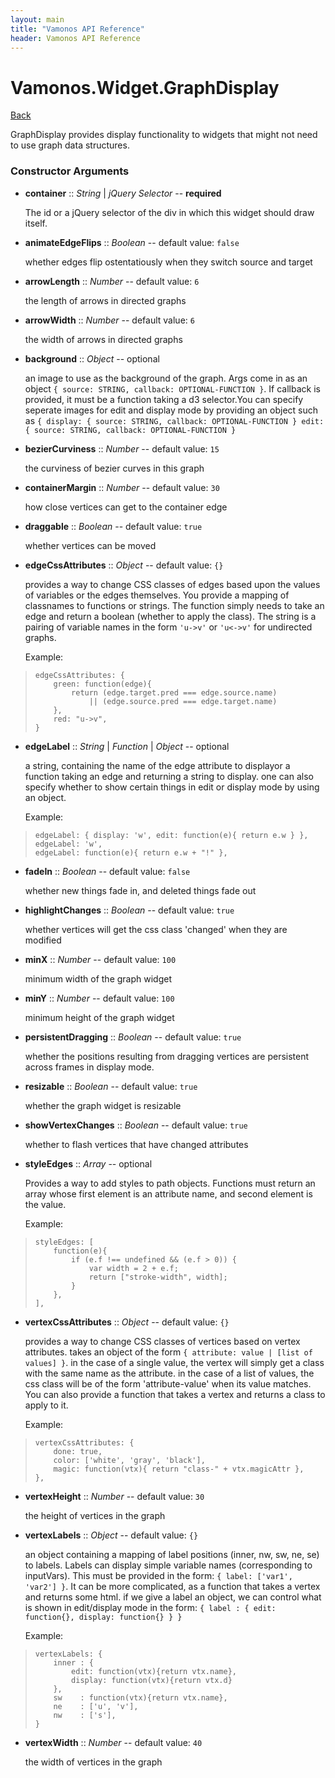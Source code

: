```yaml
---
layout: main
title: "Vamonos API Reference"
header: Vamonos API Reference
---
```



Vamonos.Widget.GraphDisplay
===========================

[Back](index.html)

GraphDisplay provides display functionality to widgets that might not need to use graph data structures.


### Constructor Arguments

 * **container** :: *String* | *jQuery Selector* -- **required**

    The id or a jQuery selector of the div in which this widget should draw itself.



 * **animateEdgeFlips** :: *Boolean* -- default value: `false`

    whether edges flip ostentatiously when they switch source and target



 * **arrowLength** :: *Number* -- default value: `6`

    the length of arrows in directed graphs



 * **arrowWidth** :: *Number* -- default value: `6`

    the width of arrows in directed graphs



 * **background** :: *Object* -- optional

    an image to use as the background of the graph. Args come in as an object `{ source: STRING, callback: OPTIONAL-FUNCTION }`. If callback is provided, it must be a function taking a d3 selector.You can specify seperate images for edit and display mode by providing an object such as `{ display: { source: STRING, callback: OPTIONAL-FUNCTION } edit: { source: STRING, callback: OPTIONAL-FUNCTION }`



 * **bezierCurviness** :: *Number* -- default value: `15`

    the curviness of bezier curves in this graph



 * **containerMargin** :: *Number* -- default value: `30`

    how close vertices can get to the container edge



 * **draggable** :: *Boolean* -- default value: `true`

    whether vertices can be moved



 * **edgeCssAttributes** :: *Object* -- default value: `{}`

    provides a way to change CSS classes of edges based upon the values of variables or the edges themselves. You provide a mapping of classnames to functions or strings. The function simply needs to take an edge and return a boolean (whether to apply the class). The string is a pairing of variable names in the form `'u->v'` or `'u<->v'` for undirected graphs.

    Example:

>     edgeCssAttributes: {
>         green: function(edge){
>             return (edge.target.pred === edge.source.name)
>                 || (edge.source.pred === edge.target.name)
>         },
>         red: "u->v",
>     }



 * **edgeLabel** :: *String* | *Function* | *Object* -- optional

    a string, containing the name of the edge attribute to displayor a function taking an edge and returning a string to display. one can also specify whether to show certain things in edit or display mode by using an object.

    Example:

>     edgeLabel: { display: 'w', edit: function(e){ return e.w } },
>     edgeLabel: 'w',
>     edgeLabel: function(e){ return e.w + "!" },



 * **fadeIn** :: *Boolean* -- default value: `false`

    whether new things fade in, and deleted things fade out



 * **highlightChanges** :: *Boolean* -- default value: `true`

    whether vertices will get the css class 'changed' when they are modified



 * **minX** :: *Number* -- default value: `100`

    minimum width of the graph widget



 * **minY** :: *Number* -- default value: `100`

    minimum height of the graph widget



 * **persistentDragging** :: *Boolean* -- default value: `true`

    whether the positions resulting from dragging vertices are persistent across frames in display mode.



 * **resizable** :: *Boolean* -- default value: `true`

    whether the graph widget is resizable



 * **showVertexChanges** :: *Boolean* -- default value: `true`

    whether to flash vertices that have changed attributes



 * **styleEdges** :: *Array* -- optional

    Provides a way to add styles to path objects. Functions must return an array whose first element is an attribute name, and second element is the value.

    Example:

>     styleEdges: [
>         function(e){
>             if (e.f !== undefined && (e.f > 0)) {
>                 var width = 2 + e.f;
>                 return ["stroke-width", width];
>             }
>         },
>     ],



 * **vertexCssAttributes** :: *Object* -- default value: `{}`

    provides a way to change CSS classes of vertices based on vertex attributes. takes an object of the form `{ attribute: value | [list of values] }`. in the case of a single value,  the vertex will simply get a class with the same name as the attribute. in the case of a list of values, the css class will be of the form 'attribute-value' when its value matches. You can also provide a function that takes a vertex and returns a class to apply to it.

    Example:

>     vertexCssAttributes: {
>         done: true,
>         color: ['white', 'gray', 'black'],
>         magic: function(vtx){ return "class-" + vtx.magicAttr },
>     },



 * **vertexHeight** :: *Number* -- default value: `30`

    the height of vertices in the graph



 * **vertexLabels** :: *Object* -- default value: `{}`

    an object containing a mapping of label positions (inner, nw, sw, ne, se) to labels. Labels can display simple variable names (corresponding to inputVars). This must be provided in the form: `{ label: ['var1', 'var2'] }`. It can be more complicated, as a function that takes a vertex and returns some html. if we give a label an object, we can control what is shown in edit/display mode in the form: `{ label : { edit: function{}, display: function{} } }`

    Example:

>     vertexLabels: {
>         inner : {
>             edit: function(vtx){return vtx.name},
>             display: function(vtx){return vtx.d}
>         },
>         sw    : function(vtx){return vtx.name},
>         ne    : ['u', 'v'],
>         nw    : ['s'],
>     }



 * **vertexWidth** :: *Number* -- default value: `40`

    the width of vertices in the graph



